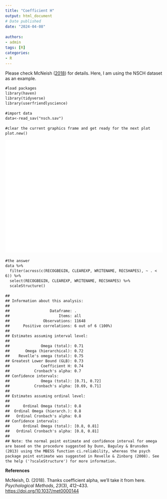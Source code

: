 ```yaml
---
title: "Coefficient H"
output: html_document
# Date published
date: "2024-04-08"

authors: 
- admin
tags: [R]
categories: 
- R
---
```


Please check McNeish ([2018](#ref-mcneish2018)) for details. Here, I am
using the NSCH dataset as an example.

    #load packages
    library(haven)
    library(tidyverse)
    library(userfriendlyscience)

    #import data
    data<-read_sav("nsch.sav")

    #clear the current graphics frame and get ready for the next plot
    plot.new()

![](index_files/figure-markdown_strict/unnamed-chunk-3-1.png)

    #the answer
    data %>% 
      filter(across(c(RECOGBEGIN, CLEAREXP, WRITENAME, RECSHAPES), ~ . < 6)) %>% 
      select(RECOGBEGIN, CLEAREXP, WRITENAME, RECSHAPES) %>% 
      scaleStructure()

    ## 
    ## Information about this analysis:
    ## 
    ##                  Dataframe: .
    ##                      Items: all
    ##               Observations: 11648
    ##      Positive correlations: 6 out of 6 (100%)
    ## 
    ## Estimates assuming interval level:
    ## 
    ##              Omega (total): 0.71
    ##       Omega (hierarchical): 0.72
    ##    Revelle's omega (total): 0.75
    ## Greatest Lower Bound (GLB): 0.73
    ##              Coefficient H: 0.74
    ##           Cronbach's alpha: 0.7
    ## Confidence intervals:
    ##              Omega (total): [0.71, 0.72]
    ##           Cronbach's alpha: [0.69, 0.71]
    ## 
    ## Estimates assuming ordinal level:
    ## 
    ##      Ordinal Omega (total): 0.8
    ##  Ordinal Omega (hierarch.): 0.8
    ##   Ordinal Cronbach's alpha: 0.8
    ## Confidence intervals:
    ##      Ordinal Omega (total): [0.8, 0.81]
    ##   Ordinal Cronbach's alpha: [0.8, 0.81]
    ## 
    ## Note: the normal point estimate and confidence interval for omega are based on the procedure suggested by Dunn, Baguley & Brunsden (2013) using the MBESS function ci.reliability, whereas the psych package point estimate was suggested in Revelle & Zinbarg (2008). See the help ('?scaleStructure') for more information.

**References**

McNeish, D. (2018). Thanks coefficient alpha, we’ll take it from here.
*Psychological Methods*, *23*(3), 412–433.
<https://doi.org/10.1037/met0000144>
